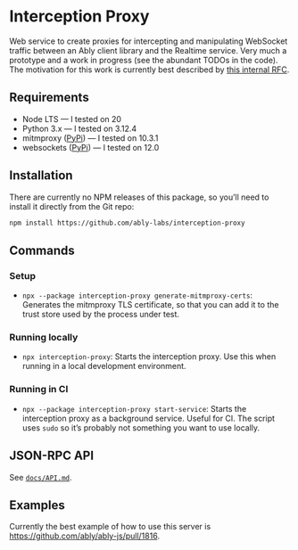 # Interception Proxy

Web service to create proxies for intercepting and manipulating WebSocket traffic between an Ably client library and the Realtime service. Very much a prototype and a work in progress (see the abundant TODOs in the code). The motivation for this work is currently best described by [this internal RFC](https://ably.atlassian.net/wiki/x/IYDItQ).

## Requirements

- Node LTS — I tested on 20
- Python 3.x — I tested on 3.12.4
- mitmproxy ([PyPi](https://pypi.org/project/mitmproxy/)) — I tested on 10.3.1
- websockets ([PyPi](https://pypi.org/project/websockets/)) — I tested on 12.0

## Installation

There are currently no NPM releases of this package, so you’ll need to install it directly from the Git repo:

```bash
npm install https://github.com/ably-labs/interception-proxy
```

## Commands

### Setup

- `npx --package interception-proxy generate-mitmproxy-certs`: Generates the mitmproxy TLS certificate, so that you can add it to the trust store used by the process under test.

### Running locally

- `npx interception-proxy`: Starts the interception proxy. Use this when running in a local development environment.

### Running in CI

- `npx --package interception-proxy start-service`: Starts the interception proxy as a background service. Useful for CI. The script uses `sudo` so it’s probably not something you want to use locally.

## JSON-RPC API

See [`docs/API.md`](docs/API.md).

## Examples

Currently the best example of how to use this server is https://github.com/ably/ably-js/pull/1816.
